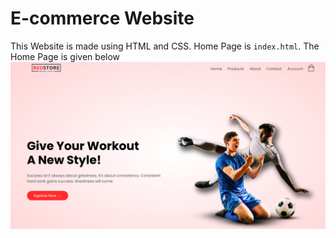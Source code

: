 # E-commerce Website
This Website is made using HTML and CSS. 
Home Page is `index.html`. The Home Page is given below 
![alt text](homepage.png "Home Page")